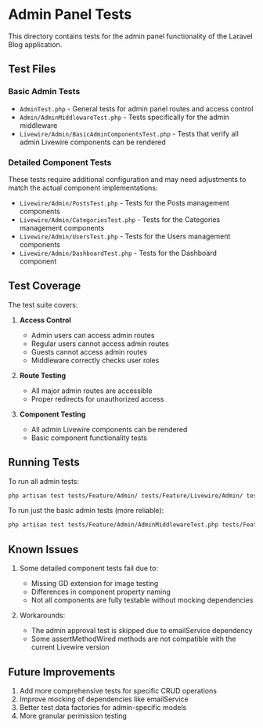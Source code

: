 # Admin Panel Tests

This directory contains tests for the admin panel functionality of the Laravel Blog application.

## Test Files

### Basic Admin Tests
- `AdminTest.php` - General tests for admin panel routes and access control
- `Admin/AdminMiddlewareTest.php` - Tests specifically for the admin middleware
- `Livewire/Admin/BasicAdminComponentsTest.php` - Tests that verify all admin Livewire components can be rendered

### Detailed Component Tests
These tests require additional configuration and may need adjustments to match the actual component implementations:
- `Livewire/Admin/PostsTest.php` - Tests for the Posts management components
- `Livewire/Admin/CategoriesTest.php` - Tests for the Categories management components
- `Livewire/Admin/UsersTest.php` - Tests for the Users management components
- `Livewire/Admin/DashboardTest.php` - Tests for the Dashboard component

## Test Coverage

The test suite covers:
1. **Access Control**
   - Admin users can access admin routes
   - Regular users cannot access admin routes
   - Guests cannot access admin routes
   - Middleware correctly checks user roles

2. **Route Testing**
   - All major admin routes are accessible
   - Proper redirects for unauthorized access

3. **Component Testing**
   - All admin Livewire components can be rendered
   - Basic component functionality tests

## Running Tests

To run all admin tests:
```bash
php artisan test tests/Feature/Admin/ tests/Feature/Livewire/Admin/ tests/Feature/AdminTest.php
```

To run just the basic admin tests (more reliable):
```bash
php artisan test tests/Feature/Admin/AdminMiddlewareTest.php tests/Feature/AdminTest.php tests/Feature/Livewire/Admin/BasicAdminComponentsTest.php
```

## Known Issues

1. Some detailed component tests fail due to:
   - Missing GD extension for image testing
   - Differences in component property naming
   - Not all components are fully testable without mocking dependencies

2. Workarounds:
   - The admin approval test is skipped due to emailService dependency
   - Some assertMethodWired methods are not compatible with the current Livewire version

## Future Improvements

1. Add more comprehensive tests for specific CRUD operations
2. Improve mocking of dependencies like emailService
3. Better test data factories for admin-specific models
4. More granular permission testing 